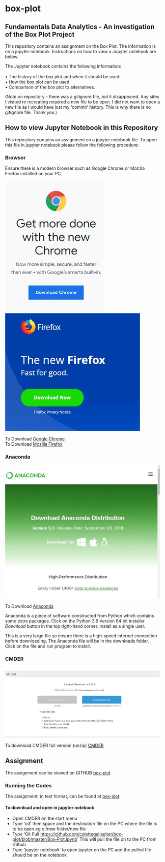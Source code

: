 # box-plot
## Fundamentals Data Analytics - An investigation of the Box Plot Project

This repository contains an assignment on the Box Plot.  The information is on a jupyter notebook.  Instructions on how to view a Jupyter notebook are below.

The Jupyter notebook contains the following information:<br>
<br>
• The history of the box plot and when it should be used.<br>
• How the box plot can be used.<br>
• Comparison of the box plot to alternatives.<br>

(Note on repository - there was a gitignore file, but it disappeared.  Any sites I visited re recreating required a new file to be open.  I did not want to open a new file as I would have lost my 'commit' history.  This is why there is no gitignore file.  Thank you.)

## How to view Jupyter Notebook in this Repository

This repository contains an assignment on a jupyter notebook file.  To open this file in jupyter notebook please follow the following procedure:

### Browser

Ensure there is a modern browser such as Google Chrome or Moz:lla Firefox installed on your PC

![Google Chrome](https://github.com/colettegallagher/anscombes/blob/master/chrome.JPG)      ![Moz:lla Firefox](https://github.com/colettegallagher/anscombes/blob/master/firefox.JPG)

To Download [Google Chrome](https://www.google.com/chrome/?brand=CHBD&gclid=EAIaIQobChMI5-T3xezM3gIVRvlRCh2tCwnZEAAYASAAEgLANvD_BwE&gclsrc=aw.ds)<br>
To Download [Mozilla Firefox](https://www.mozilla.org/en-US/firefox/new/)

### Anaconda

![Anaconda](https://github.com/colettegallagher/anscombes/blob/master/anaconda.JPG)

To Download [Anaconda](https://www.anaconda.com/download/)

Anaconda is a piece of software constructed from Python which contains some extra packages.
Click on the Python 3.6 Version 64 bit installer *Download* button in the top right-hand corner.  Install as a single user.

This is a very large file so ensure there is a high-speed internet connection before downloading.
The Anaconda file will be in the downloads folder.  Click on the file and run program to install.

### CMDER

![CMDER](https://github.com/colettegallagher/anscombes/blob/master/cmder.JPG)

To download CMDER full version (unzip) [CMDER](http://cmder.net/)

## Assignment

The assignment can be viewed on GITHUB [box-plot](https://github.com/colettegallagher/box-plot/blob/master/Box-Plot.ipynb)

### Running the Codes

The assignment, in text format, can be found at [box-plot](https://github.com/colettegallagher/box-plot/blob/master/Box-Plot.ipynb).  
#### To download and open in jupyter notebook

 - Open CMDER on the start menu
 - Type 'cd' then space and the destination file on the PC where the file is to be open eg c:/new folder/new file
 - Type 'Git Pull https://github.com/colettegallagher/box-plot/blob/master/Box-Plot.ipynb'
   This will pull the file on to the PC from Github
 - Type 'jupyter notebook' to open jupyter on the PC and the pulled file should be on the notebook
 


